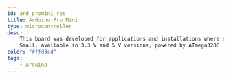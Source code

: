 ```yaml
---
id: ard_promini_res
title: Arduino Pro Mini
type: microcontroller
desc: |
    This board was developed for applications and installations where space is premium and projects are made as permanent set ups.
    Small, available in 3.3 V and 5 V versions, powered by ATmega328P.
color: "#ffd3cd"
tags:
    - Arduino
---
```

